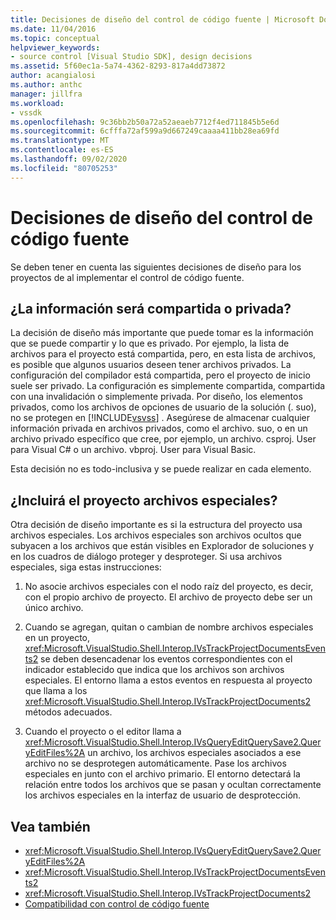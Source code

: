 ```yaml
---
title: Decisiones de diseño del control de código fuente | Microsoft Docs
ms.date: 11/04/2016
ms.topic: conceptual
helpviewer_keywords:
- source control [Visual Studio SDK], design decisions
ms.assetid: 5f60ec1a-5a74-4362-8293-817a4dd73872
author: acangialosi
ms.author: anthc
manager: jillfra
ms.workload:
- vssdk
ms.openlocfilehash: 9c36bb2b50a72a52aeaeb7712f4ed711845b5e6d
ms.sourcegitcommit: 6cfffa72af599a9d667249caaaa411bb28ea69fd
ms.translationtype: MT
ms.contentlocale: es-ES
ms.lasthandoff: 09/02/2020
ms.locfileid: "80705253"
---
```

# <a name="source-control-design-decisions"></a>Decisiones de diseño del control de código fuente
Se deben tener en cuenta las siguientes decisiones de diseño para los proyectos de al implementar el control de código fuente.

## <a name="will-information-be-shared-or-private"></a>¿La información será compartida o privada?
 La decisión de diseño más importante que puede tomar es la información que se puede compartir y lo que es privado. Por ejemplo, la lista de archivos para el proyecto está compartida, pero, en esta lista de archivos, es posible que algunos usuarios deseen tener archivos privados. La configuración del compilador está compartida, pero el proyecto de inicio suele ser privado. La configuración es simplemente compartida, compartida con una invalidación o simplemente privada. Por diseño, los elementos privados, como los archivos de opciones de usuario de la solución (. suo), no se protegen en [!INCLUDE[vsvss](../../extensibility/includes/vsvss_md.md)] . Asegúrese de almacenar cualquier información privada en archivos privados, como el archivo. suo, o en un archivo privado específico que cree, por ejemplo, un archivo. csproj. User para Visual C# o un archivo. vbproj. User para Visual Basic.

 Esta decisión no es todo-inclusiva y se puede realizar en cada elemento.

## <a name="will-the-project-include-special-files"></a>¿Incluirá el proyecto archivos especiales?
 Otra decisión de diseño importante es si la estructura del proyecto usa archivos especiales. Los archivos especiales son archivos ocultos que subyacen a los archivos que están visibles en Explorador de soluciones y en los cuadros de diálogo proteger y desproteger. Si usa archivos especiales, siga estas instrucciones:

1. No asocie archivos especiales con el nodo raíz del proyecto, es decir, con el propio archivo de proyecto. El archivo de proyecto debe ser un único archivo.

2. Cuando se agregan, quitan o cambian de nombre archivos especiales en un proyecto, <xref:Microsoft.VisualStudio.Shell.Interop.IVsTrackProjectDocumentsEvents2> se deben desencadenar los eventos correspondientes con el indicador establecido que indica que los archivos son archivos especiales. El entorno llama a estos eventos en respuesta al proyecto que llama a los <xref:Microsoft.VisualStudio.Shell.Interop.IVsTrackProjectDocuments2> métodos adecuados.

3. Cuando el proyecto o el editor llama a <xref:Microsoft.VisualStudio.Shell.Interop.IVsQueryEditQuerySave2.QueryEditFiles%2A> un archivo, los archivos especiales asociados a ese archivo no se desprotegen automáticamente. Pase los archivos especiales en junto con el archivo primario. El entorno detectará la relación entre todos los archivos que se pasan y ocultan correctamente los archivos especiales en la interfaz de usuario de desprotección.

## <a name="see-also"></a>Vea también
- <xref:Microsoft.VisualStudio.Shell.Interop.IVsQueryEditQuerySave2.QueryEditFiles%2A>
- <xref:Microsoft.VisualStudio.Shell.Interop.IVsTrackProjectDocumentsEvents2>
- <xref:Microsoft.VisualStudio.Shell.Interop.IVsTrackProjectDocuments2>
- [Compatibilidad con control de código fuente](../../extensibility/internals/supporting-source-control.md)
